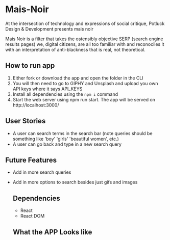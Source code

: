 # Mais-Noir
At the intersection of technology and expressions of social critique, Potluck Design & Development presents mais noir

Mais Noir is a filter that takes the ostensibly objective SERP (search engine results pages) we, digital citizens, are all too familiar with and reconociles it with an interpretation of anti-blackness that is real, not theoretical. 

## How to run app
1. Either fork or download the app and open the folder in the CLI
2. You will then need to go to GIPHY and Unsplash and upload you own API keys where it says API_KEYS
3. Install all dependencies using the `npm i` command
4. Start the web server using npm run start. The app will be served on http://localhost:3000/

## User Stories
- A user can search terms in the search bar (note queries should be something like 'boy' 'girls' 'beautiful women', etc.)
- A user can go back and type in a new search query

## Future  Features
- Add in more search queries
- Add in more options to search besides just gifs and images

  ## Dependencies
  - React
  - React DOM

  ## What the APP Looks like

